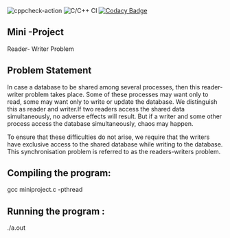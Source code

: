 ![cppcheck-action](https://github.com/99002438/Linux-and-OS-Programming/workflows/cppcheck-action/badge.svg?branch=master)
![C/C++ CI](https://github.com/99002438/Linux-and-OS-Programming/workflows/C/C++%20CI/badge.svg?branch=master)
[![Codacy Badge](https://api.codacy.com/project/badge/Grade/d6d4b931311e42768db3580e6e05a5aa)](https://app.codacy.com/manual/99002438/Linux-and-OS-Programming?utm_source=github.com&utm_medium=referral&utm_content=99002438/Linux-and-OS-Programming&utm_campaign=Badge_Grade_Settings)

## Mini -Project

Reader- Writer Problem

## Problem Statement

In case a database to be shared among several processes, then this reader-writer problem takes place. Some of these processes may want only to read, some may want only to write or update the database. We distinguish this as reader and writer.If two readers access the shared data simultaneously, no adverse effects will result.
But if a writer and some other process access the database simultaneously, chaos may happen.

To ensure that these difficulties do not arise, we require that the writers have exclusive access to the shared database while writing to the database. This synchronisation problem is referred to as the readers-writers problem.

## Compiling the program:
gcc miniproject.c -pthread

## Running the program :
./a.out
